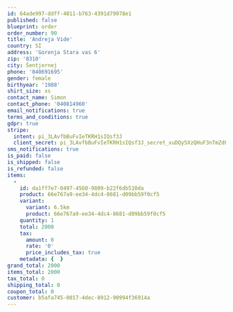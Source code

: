 ```yaml
---
id: 64ade997-ddff-4011-b763-4391d79978e1
published: false
blueprint: order
order_number: 90
title: 'Andreja Vide'
country: SI
address: 'Gorenja Stara vas 6'
zip: '8310'
city: Šentjernej
phone: '040691695'
gender: female
birthyear: '1988'
shirt_size: xs
contact_name: Simon
contact_phone: '040814960'
email_notifications: true
terms_and_conditions: true
gdpr: true
stripe:
  intent: pi_3LAvfbBuFvIeTKRH1sIQsf3J
  client_secret: pi_3LAvfbBuFvIeTKRH1sIQsf3J_secret_xuDQy5XzQHuF3nTmZdPZwbh1u
sms_notifications: true
is_paid: false
is_shipped: false
is_refunded: false
items:
  -
    id: da1ff7e7-0497-4560-9809-b22f6db510da
    product: 66e767a9-ee34-4dc4-8681-d09bb59f0cf5
    variant:
      variant: 6.5km
      product: 66e767a9-ee34-4dc4-8681-d09bb59f0cf5
    quantity: 1
    total: 2000
    tax:
      amount: 0
      rate: '0'
      price_includes_tax: true
    metadata: {  }
grand_total: 2000
items_total: 2000
tax_total: 0
shipping_total: 0
coupon_total: 0
customer: b5afa745-0017-4dec-8912-90994f36914a
---
```

